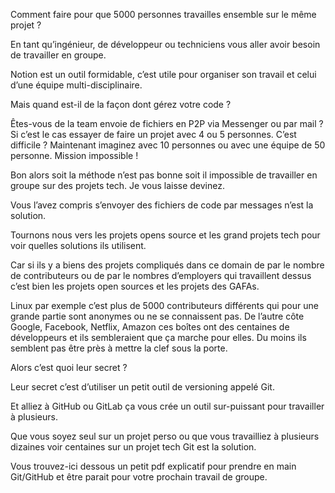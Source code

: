 Comment faire pour que 5000 personnes travailles ensemble sur le même projet ?

En tant qu’ingénieur, de développeur ou techniciens vous aller avoir besoin de travailler en groupe.

Notion est un outil formidable, c’est utile pour organiser son travail et celui d’une équipe multi-disciplinaire.

Mais quand est-il de la façon dont gérez votre code ?

Êtes-vous de la team envoie de fichiers en P2P via Messenger ou par mail ?
Si c’est le cas essayer de faire un projet avec 4 ou 5 personnes. C’est difficile ? Maintenant imaginez avec 10 personnes ou avec une équipe de 50 personne. Mission impossible !

Bon alors soit la méthode n’est pas bonne soit il impossible de travailler en groupe sur des projets tech. Je vous laisse devinez.

Vous l’avez compris s’envoyer des fichiers de code par messages n’est la solution.

Tournons nous vers les projets opens source et les grand projets tech pour voir quelles solutions ils utilisent.

Car si ils y a biens des projets compliqués dans ce domain de par le nombre de contributeurs ou de par le nombres d’employers qui travaillent dessus c’est bien les projets open sources et les projets des GAFAs.

Linux par exemple c’est plus de 5000 contributeurs différents qui pour une grande partie sont anonymes ou ne se connaissent pas. De l’autre côte Google, Facebook, Netflix, Amazon ces  boîtes ont des centaines de développeurs et ils sembleraient que ça marche pour elles. Du moins ils semblent pas être près à mettre la clef sous la porte.

Alors c’est quoi leur secret ?

Leur secret c’est d’utiliser un petit outil de versioning appelé Git.

Et alliez à GitHub ou GitLab ça vous crée un outil sur-puissant pour travailler à plusieurs.

Que vous soyez seul sur un projet perso ou que vous travailliez à plusieurs dizaines voir centaines sur un projet tech Git est la solution.

Vous trouvez-ici dessous un petit pdf explicatif pour prendre en main Git/GitHub et être parait pour votre prochain travail de groupe. 
